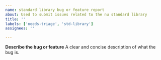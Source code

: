 ```yaml
---
name: standard library bug or feature report
about: Used to submit issues related to the nu standard library
title: ''
labels: ['needs-triage', 'std-library']
assignees: ''

---
```


**Describe the bug or feature**
A clear and concise description of what the bug is.
